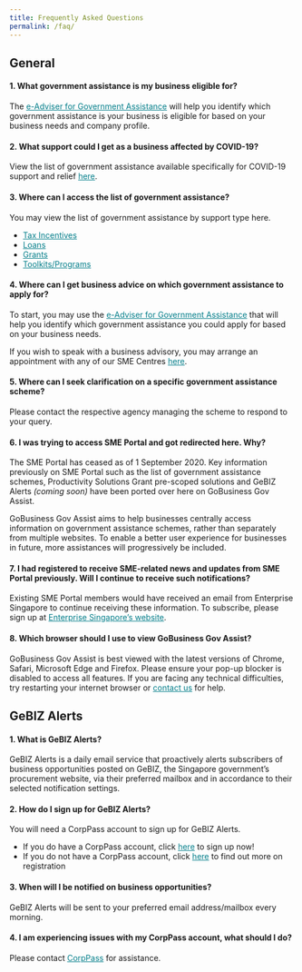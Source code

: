 ```yaml
---
title: Frequently Asked Questions
permalink: /faq/
---
```


## General

#### 1. What government assistance is my business eligible for?
The <a href="https://ea-staging.l1t.molb.gov.sg/" style="color:#037e8a">e-Adviser for Government Assistance</a> will help you identify which government assistance is your business is eligible for based on your business needs and company profile.
 
#### 2. What support could I get as a business affected by COVID-19?
View the list of government assistance available specifically for COVID-19 support and relief <a href="https://covid.gobusiness.gov.sg/supportschemes/general" style="color:#037e8a">here</a>.
 
#### 3. Where can I access the list of government assistance?
You may view the list of government assistance by support type here.

 * <a href="/gov-assist/tax-incentives/" style="color:#037e8a">Tax Incentives</a>
 * <a href="/gov-assist/loans/" style="color:#037e8a">Loans</a>
 * <a href="/gov-assist/grants/" style="color:#037e8a">Grants</a>
 * <a href="/gov-assist/toolkits-programs/" style="color:#037e8a">Toolkits/Programs</a>
 
#### 4. Where can I get business advice on which government assistance to apply for?
To start, you may use the <a href="https://ea-staging.l1t.molb.gov.sg/" style="color:#037e8a">e-Adviser for Government Assistance</a> that will help you identify which government assistance you could apply for based on your business needs.

If you wish to speak with a business advisory, you may arrange an appointment with any of our SME Centres <a href="https://www.enterprisesg.gov.sg/contact/overview" style="color:#037e8a">here</a>.
 
#### 5. Where can I seek clarification on a specific government assistance scheme?
Please contact the respective agency managing the scheme to respond to your query.
 
#### 6.	I was trying to access SME Portal and got redirected here. Why?
The SME Portal has ceased as of 1 September 2020. Key information previously on SME Portal such as the list of government assistance schemes, Productivity Solutions Grant pre-scoped solutions and GeBIZ Alerts *(coming soon)* have been ported over here on GoBusiness Gov Assist.
 
GoBusiness Gov Assist aims to help businesses centrally access information on government assistance schemes, rather than separately from multiple websites. To enable a better user experience for businesses in future, more assistances will progressively be included.
 
#### 7. I had registered to receive SME-related news and updates from SME Portal previously. Will I continue to receive such notifications?
Existing SME Portal members would have received an email from Enterprise Singapore to continue receiving these information. To subscribe, please sign up at <a href="https://www.enterprisesg.gov.sg/" style="color:#037e8a">Enterprise Singapore’s website</a>.
 
#### 8. Which browser should I use to view GoBusiness Gov Assist?
GoBusiness Gov Assist is best viewed with the latest versions of Chrome, Safari, Microsoft Edge and Firefox. Please ensure your pop-up blocker is disabled to access all features. If you are facing any technical difficulties, try restarting your internet browser or <a href="https://licence1.business.gov.sg/web/frontier/contact-us" style="color:#037e8a">contact us</a> for help.

## GeBIZ Alerts

#### 1. What is GeBIZ Alerts?
GeBIZ Alerts is a daily email service that proactively alerts subscribers of business opportunities posted on GeBIZ, the Singapore government’s procurement website, via their preferred mailbox and in accordance to their selected notification settings.

#### 2.	How do I sign up for GeBIZ Alerts?
You will need a CorpPass account to sign up for GeBIZ Alerts. 
* If you do have a CorpPass account, click <a href="/gebiz-alerts/" style="color:#037e8a">here</a> to sign up now!
* If you do not have a CorpPass account, click <a href="https://www.corppass.gov.sg/cpauth/login/homepage?TAM_OP=login#" style="color:#037e8a">here</a> to find out more on registration

#### 3.	When will I be notified on business opportunities?
GeBIZ Alerts will be sent to your preferred email address/mailbox every morning.

#### 4.	I am experiencing issues with my CorpPass account, what should I do? 
Please contact <a href="https://www.corppass.gov.sg/corppass/common/contactus" style="color:#037e8a">CorpPass</a> for assistance. 

